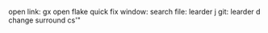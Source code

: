 open link: gx
open flake quick fix window: <F7>
search file: learder j
git: learder d
change surround cs'"
